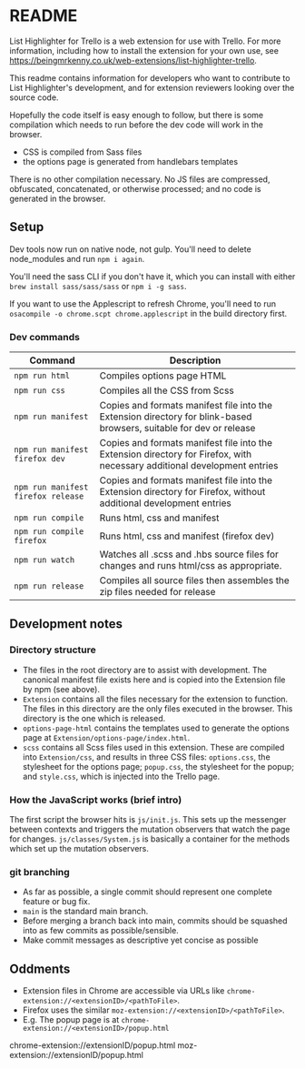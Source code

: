 # README

List Highlighter for Trello is a web extension for use with Trello. For more information, including how to install the extension for your own use, see <https://beingmrkenny.co.uk/web-extensions/list-highlighter-trello>.

This readme contains information for developers who want to contribute to List Highlighter's development, and for extension reviewers looking over the source code.

Hopefully the code itself is easy enough to follow, but there is some compilation which needs to run before the dev code will work in the browser.

- CSS is compiled from Sass files
- the options page is generated from handlebars templates

There is no other compilation necessary. No JS files are compressed, obfuscated, concatenated, or otherwise processed; and no code is generated in the browser.

## Setup

Dev tools now run on native node, not gulp. You'll need to delete node_modules and run `npm i again`.

You'll need the sass CLI if you don't have it, which you can install with either `brew install sass/sass/sass` or `npm i -g sass`.

If you want to use the Applescript to refresh Chrome, you'll need to run `osacompile -o chrome.scpt chrome.applescript` in the build directory first.

### Dev commands

| Command | Description |
|---------|-------------|
| `npm run html` | Compiles options page HTML |
| `npm run css` | Compiles all the CSS from Scss |
| `npm run manifest` | Copies and formats manifest file into the Extension directory for blink-based browsers, suitable for dev or release |
| `npm run manifest firefox dev` | Copies and formats manifest file into the Extension directory for Firefox, with necessary additional development entries |
| `npm run manifest firefox release` | Copies and formats manifest file into the Extension directory for Firefox, without additional development entries |
| `npm run compile` | Runs html, css and manifest |
| `npm run compile firefox` | Runs html, css and manifest (firefox dev) |
| `npm run watch` | Watches all .scss and .hbs source files for changes and runs html/css as appropriate. |
| `npm run release` | Compiles all source files then assembles the zip files needed for release |

## Development notes

### Directory structure

- The files in the root directory are to assist with development. The canonical manifest file exists here and is copied into the Extension file by npm (see above).
- `Extension` contains all the files necessary for the extension to function. The files in this directory are the only files executed in the browser. This directory is the one which is released.
- `options-page-html` contains the templates used to generate the options page at `Extension/options-page/index.html`.
- `scss` contains all Scss files used in this extension. These are compiled into `Extension/css`, and results in three CSS files: `options.css`, the stylesheet for the options page; `popup.css`, the stylesheet for the popup; and `style.css`, which is injected into the Trello page.

### How the JavaScript works (brief intro)

The first script the browser hits is `js/init.js`. This sets up the messenger between contexts and triggers the mutation observers that watch the page for changes. `js/classes/System.js` is basically a container for the methods which set up the mutation observers.

### git branching

- As far as possible, a single commit should represent one complete feature or bug fix.
- `main` is the standard main branch.
- Before merging a branch back into main, commits should be squashed into as few commits as possible/sensible.
- Make commit messages as descriptive yet concise as possible

## Oddments

- Extension files in Chrome are accessible via URLs like `chrome-extension://<extensionID>/<pathToFile>`.
- Firefox uses the similar `moz-extension://<extensionID>/<pathToFile>`.
- E.g. The popup page is at `chrome-extension://<extensionID>/popup.html`

chrome-extension://extensionID/popup.html
moz-extension://extensionID/popup.html
